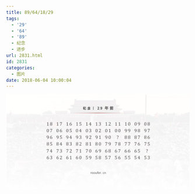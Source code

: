 ```yaml
---
title: 89/64/18/29
tags:
  - '29'
  - '64'
  - '89'
  - 纪念
  - 进步
url: 2831.html
id: 2831
categories:
  - 图片
date: 2018-06-04 10:00:04
---
```


![](/images/uploads/2018/06/29年前.jpg)